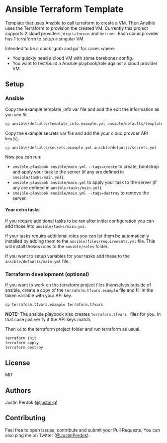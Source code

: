 # Ansible Terraform Template

Template that uses Ansible to call terraform to create a VM. Then Ansible uses the Terraform to provision the created VM. Currently this project supports 2 cloud providers, `digitalocean` and `hetzner`. Each cloud provider has 1 terraform to setup a singular VM.

Intended to be a quick 'grab and go' for cases where:

- You quickly need a cloud VM with some barebones config.
- You want to test/build a Ansible playbook/role against a cloud provider VM.

## Setup

### Ansible

Copy the example template_info var file and add the edit the information as you see fit.

```bash
cp ansible/defaults/template_info.example.yml ansible/defaults/template_info.yml 
```

Copy the example secrets var file and add the your cloud provder API key(s).

```bash
cp ansible/defaults/secrets.example.yml ansible/defaults/secrets.yml 
```

Now you can run:

- `ansible-playbook ansible/main.yml --tags=create` to create, bootstrap and apply your task to the server (if any are defined in `ansible/tasks/main.yml`).
- `ansible-playbook ansible/main.yml` to apply your task to the server (if any are defined in `ansible/tasks/main.yml`).
- `ansible-playbook ansible/main.yml --tags=destroy` to remove the server.

#### Your extra tasks

If you require additional tasks to be ran after initial configuration you can add those into `ansible/tasks/main.yml`.

If your tasks require additional roles you can let them be automatically installed by adding them to the `ansible/files/requirements.yml` file. This will install theses roles to the `ansible/roles` folder.

If you want to setup variables for your tasks add these to the `ansible/defaults/main.yml` file.

### Terraform development (optional)

If you want to work on the terraform project files themselves outside of ansible, create a copy of the `terraform.tfvars.example` file and fill in the token variable with your API key.

```bash
cp terraform.tfvars.example terraform.tfvars 
```

**NOTE:** The ansible playbook also creates `terraform.tfvars ` files for you. In that case just verify if the API keys match.

Then `cd` to the terraform project folder and run terraform as usual.

```bash
terraform init
terraform apply
terraform destroy
```

## License

MIT

## Authors

Justin Perdok ([@justin-p](https://github.com/justin-p/))

## Contributing

Feel free to open issues, contribute and submit your Pull Requests. You can also ping me on Twitter ([@JustinPerdok](https://twitter.com/JustinPerdok)).

